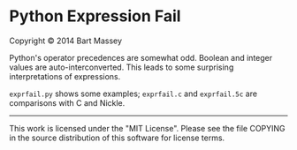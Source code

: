 # Python Expression Fail
Copyright © 2014 Bart Massey

Python's operator precedences are somewhat odd. Boolean and
integer values are auto-interconverted. This leads to some
surprising interpretations of expressions.

`exprfail.py` shows some examples; `exprfail.c` and
`exprfail.5c` are comparisons with C and Nickle.

-----

This work is licensed under the "MIT License".  Please see
the file COPYING in the source distribution of this software
for license terms.
